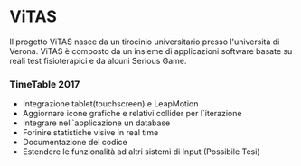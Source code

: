 # ViTAS #

Il progetto ViTAS nasce da un tirocinio universitario presso l'università di Verona. ViTAS è composto da un insieme di applicazioni software basate su reali test fisioterapici e da alcuni Serious Game.

### TimeTable 2017 ###

*  Integrazione tablet(touchscreen) e LeapMotion  
*  Aggiornare icone grafiche e relativi collider per l`iterazione        
*  Integrare nell`applicazione un database
*  Forinire statistiche visive in real time 
*  Documentazione del codice    
*  Estendere le funzionalità ad altri sistemi di Input  (Possibile Tesi)         